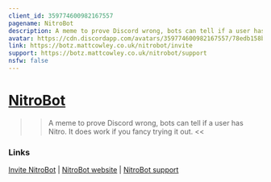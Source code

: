 ```yaml
---
client_id: 359774600982167557
pagename: NitroBot
description: A meme to prove Discord wrong, bots can tell if a user has Nitro. It does work if you fancy trying it out.
avatar: https://cdn.discordapp.com/avatars/359774600982167557/78edb158be8c5584559e3344918644da.png
link: https://botz.mattcowley.co.uk/nitrobot/invite
support: https://botz.mattcowley.co.uk/nitrobot/support
nsfw: false
---
```

# [NitroBot](https://botz.mattcowley.co.uk/nitrobot/)

>> A meme to prove Discord wrong, bots can tell if a user has Nitro. It does work if you fancy trying it out. <<

### Links

  [Invite NitroBot](https://botz.mattcowley.co.uk/nitrobot/invite) |
  [NitroBot website](https://botz.mattcowley.co.uk/nitrobot/) |
  [NitroBot support](https://botz.mattcowley.co.uk/nitrobot/support)
